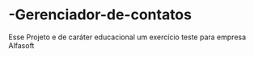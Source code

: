 # -Gerenciador-de-contatos
Esse Projeto e de caráter educacional um exercício teste para empresa Alfasoft
